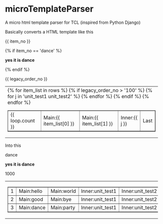 microTemplateParser
===================

A micro html template parser for TCL (inspired from Python Django)

Basically converts a HTML template like this
<html>
    <body>
        <p style="bold">{{ item_no }}</p>
        {% if item_no == 'dance' %}
        <p><b>yes it is dance</b></p>
        {% endif %}
        <p>{{ legacy_order_no }}</p>
        <table>
            <tr>
                <td>
                    <table border="1">
                    {% for item_list in rows %}
                        <tr>
                            <td>{{ loop.count }}</td>
                            <td>Main:{{ item_list[0] }}</td>
                            <td>Main:{{ item_list[1] }}</td>
                            {% if legacy_order_no > '100' %}
                                {% for j in 'unit_test1 unit_test2' %}
                                <td>Inner:{{ j }}</td>
                                {% endfor %}
                            {% endif %}
                            <td>Last</td>
                        </tr>
                    {% endfor %}
                    </table>
                </td>
            </tr>
        </table>
    </body>
</html>

Into this

<html>
    <body>
        <p style="bold">dance</p>
        <p><b>yes it is dance</b></p>
        <p>1000</p>
        <table>
            <tr>
                <td>
                    <table border="1">
                        <tr>
                            <td>1</td>
                            <td>Main:hello</td>
                            <td>Main:world</td>
                                <td>Inner:unit_test1</td>
                                <td>Inner:unit_test2</td>
                            <td>Last</td>
                        </tr>
                        <tr>
                            <td>2</td>
                            <td>Main:good</td>
                            <td>Main:bye</td>
                                <td>Inner:unit_test1</td>
                                <td>Inner:unit_test2</td>
                            <td>Last</td>
                        </tr>
                        <tr>
                            <td>3</td>
                            <td>Main:dance</td>
                            <td>Main:party</td>
                                <td>Inner:unit_test1</td>
                                <td>Inner:unit_test2</td>
                            <td>Last</td>
                        </tr>
                    </table>
                </td>
            </tr>
        </table>
    </body>
</html>

